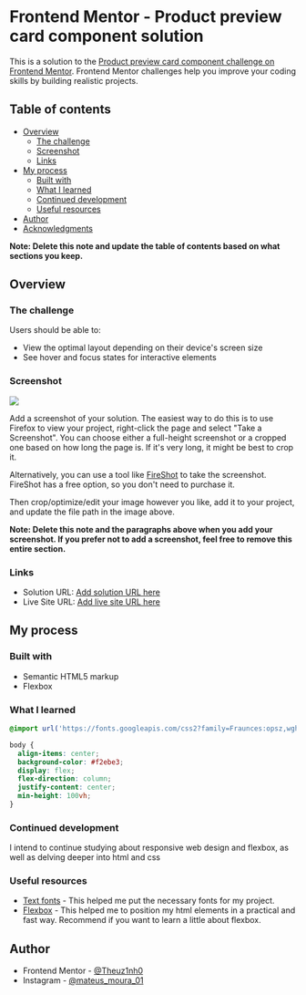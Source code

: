# Frontend Mentor - Product preview card component solution

This is a solution to the [Product preview card component challenge on Frontend Mentor](https://www.frontendmentor.io/challenges/product-preview-card-component-GO7UmttRfa). Frontend Mentor challenges help you improve your coding skills by building realistic projects. 

## Table of contents

- [Overview](#overview)
  - [The challenge](#the-challenge)
  - [Screenshot](#screenshot)
  - [Links](#links)
- [My process](#my-process)
  - [Built with](#built-with)
  - [What I learned](#what-i-learned)
  - [Continued development](#continued-development)
  - [Useful resources](#useful-resources)
- [Author](#author)
- [Acknowledgments](#acknowledgments)

**Note: Delete this note and update the table of contents based on what sections you keep.**

## Overview

### The challenge

Users should be able to:

- View the optimal layout depending on their device's screen size
- See hover and focus states for interactive elements

### Screenshot

![](./screenshot.jpg)

Add a screenshot of your solution. The easiest way to do this is to use Firefox to view your project, right-click the page and select "Take a Screenshot". You can choose either a full-height screenshot or a cropped one based on how long the page is. If it's very long, it might be best to crop it.

Alternatively, you can use a tool like [FireShot](https://getfireshot.com/) to take the screenshot. FireShot has a free option, so you don't need to purchase it. 

Then crop/optimize/edit your image however you like, add it to your project, and update the file path in the image above.

**Note: Delete this note and the paragraphs above when you add your screenshot. If you prefer not to add a screenshot, feel free to remove this entire section.**

### Links

- Solution URL: [Add solution URL here](https://your-solution-url.com)
- Live Site URL: [Add live site URL here](https://your-live-site-url.com)

## My process

### Built with

- Semantic HTML5 markup
- Flexbox

### What I learned

```css
@import url('https://fonts.googleapis.com/css2?family=Fraunces:opsz,wght@9..144,100;9..144,400;9..144,500;9..144,700&family=Montserrat:wght@100;500;700&display=swap');
```
```css
body {
  align-items: center;
  background-color: #f2ebe3;
  display: flex;
  flex-direction: column;
  justify-content: center;
  min-height: 100vh;
}
```

### Continued development

I intend to continue studying about responsive web design and flexbox, as well as delving deeper into html and css

### Useful resources

- [Text fonts](https://fonts.google.com/) - This helped me put the necessary fonts for my project.
- [Flexbox](https://css-tricks.com/snippets/css/a-guide-to-flexbox/) - This helped me to position my html elements in a practical and fast way. Recommend if you want to learn a little about flexbox.

## Author

- Frontend Mentor - [@Theuz1nh0](https://www.frontendmentor.io/profile/Theuz1nh0)
- Instagram - [@mateus_moura_01](https://www.instagram.com/mateus_moura_01/)